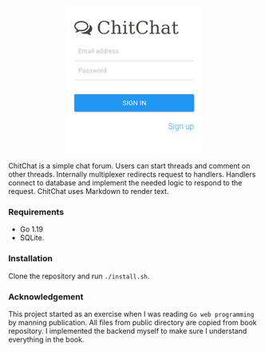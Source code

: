 <p align="center"> <img src="img/signin.png">  </p>
ChitChat is a simple chat forum. Users can start threads and comment on other threads.  
Internally multiplexer redirects request to handlers. Handlers 
connect to database and implement the needed logic to respond to the request.  
ChitChat uses Markdown to render text.

### Requirements 
- Go 1.19 
- SQLite.
### Installation
Clone the repository and run `./install.sh`. 

### Acknowledgement
This project started as an exercise when I was reading `Go web programming` by manning publication. 
All files from public directory are copied from book repository. I implemented the backend myself to make sure I understand everything in the book. 
